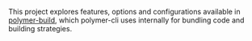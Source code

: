 This project explores features, options and configurations available in [polymer-build](https://github.com/Polymer/polymer-build), which polymer-cli uses internally for bundling code and building strategies.
